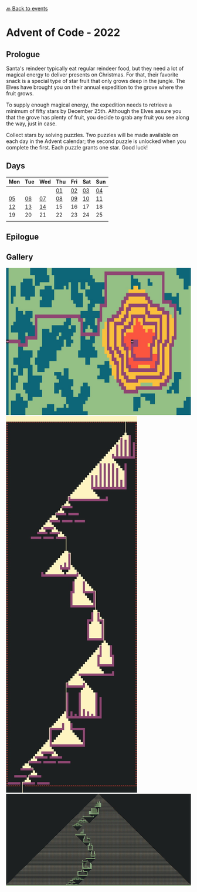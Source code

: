[:back: Back to events](https://github.com/vladmocanualexandru/advent_of_code)

# Advent of Code - 2022

## Prologue

Santa's reindeer typically eat regular reindeer food, but they need a lot of magical energy to deliver presents on Christmas. For that, their favorite snack is a special type of star fruit that only grows deep in the jungle. The Elves have brought you on their annual expedition to the grove where the fruit grows.

To supply enough magical energy, the expedition needs to retrieve a minimum of fifty stars by December 25th. Although the Elves assure you that the grove has plenty of fruit, you decide to grab any fruit you see along the way, just in case.

Collect stars by solving puzzles. Two puzzles will be made available on each day in the Advent calendar; the second puzzle is unlocked when you complete the first. Each puzzle grants one star. Good luck!

## Days

| Mon | Tue | Wed | Thu | Fri | Sat | Sun |
| --- | --- | --- | --- | --- | --- | --- |
||||[01](./d01)|[02](./d02)|[03](./d03)|[04](./d04)|
|[05](./d05)|[06](./d06)|[07](./d07)|[08](./d08)|[09](./d09)|[10](./d10)|[11](./d11)|
|[12](./d12)|[13](./d13)|[14](./d14)|15|16|17|18|
|19|20|21|22|23|24|25|
|| 

## Epilogue

## Gallery
![visualization screenshot](./d12/visual.jpg)
![visualization screenshot](./d14/visual_p1.jpg)
![visualization screenshot](./d14/visual_p2.jpg)